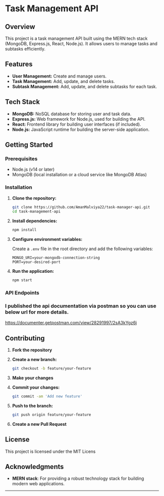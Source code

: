 # Task Management API

## Overview

This project is a task management API built using the MERN tech stack (MongoDB, Express.js, React, Node.js). It allows users to manage tasks and subtasks efficiently.

## Features

- **User Management:** Create and manage users.
- **Task Management:** Add, update, and delete tasks.
- **Subtask Management:** Add, update, and delete subtasks for each task.

## Tech Stack

- **MongoDB:** NoSQL database for storing user and task data.
- **Express.js:** Web framework for Node.js, used for building the API.
- **React:** Frontend library for building user interfaces (if included).
- **Node.js:** JavaScript runtime for building the server-side application.

## Getting Started

### Prerequisites

- Node.js (v14 or later)
- MongoDB (local installation or a cloud service like MongoDB Atlas)

### Installation

1. **Clone the repository:**

    ```bash
    git clone https://github.com/AmanMalviya22/task-manager-api.git
    cd task-management-api
    ```

2. **Install dependencies:**

    ```bash
    npm install
    ```

3. **Configure environment variables:**

    Create a `.env` file in the root directory and add the following variables:

    ```env
    MONGO_URI=your-mongodb-connection-string
    PORT=your-desired-port
    ```

4. **Run the application:**

    ```bash
    npm start
    ```

### API Endpoints

### I published the api documentation via postman so you can use below url for more details.
https://documenter.getpostman.com/view/28291997/2sA3kYgz6j


## Contributing

1. **Fork the repository**
2. **Create a new branch:**

    ```bash
    git checkout -b feature/your-feature
    ```

3. **Make your changes**
4. **Commit your changes:**

    ```bash
    git commit -am 'Add new feature'
    ```

5. **Push to the branch:**

    ```bash
    git push origin feature/your-feature
    ```

6. **Create a new Pull Request**

## License

This project is licensed under the MIT Licens

## Acknowledgments

- **MERN stack**: For providing a robust technology stack for building modern web applications.

---


